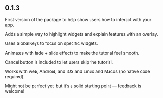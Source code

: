 ## 0.1.3

First version of the package to help show users how to interact with your app.

Adds a simple way to highlight widgets and explain features with an overlay.

Uses GlobalKeys to focus on specific widgets.

Animates with fade + slide effects to make the tutorial feel smooth.

Cancel button is included to let users skip the tutorial.

Works with web, Android, and iOS and Linux and Macos (no native code required).

Might not be perfect yet, but it’s a solid starting point — feedback is welcome!
